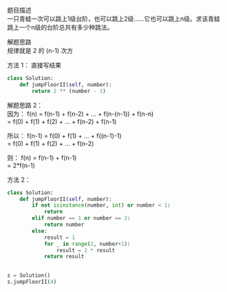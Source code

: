 
题目描述  
一只青蛙一次可以跳上1级台阶，也可以跳上2级……它也可以跳上n级。求该青蛙跳上一个n级的台阶总共有多少种跳法。  


解题思路  
规律就是 2 的 (n-1) 次方  

方法 1：
直接写结果  
```python 
class Solution:
    def jumpFloorII(self, number):
        return 2 ** (number - 1)
```

解题思路 2：  
因为： f(n) = f(n-1) + f(n-2) + ... + f(n-(n-1)) + f(n-n)   
           = f(0) + f(1) + f(2) + ... + f(n-2) + f(n-1)  

所以： f(n-1) = f(0) + f(1) + ... + f((n-1)-1)   
             = f(0) + f(1) + f(2) + ... + f(n-2)  

则： f(n) = f(n-1) + f(n-1)   
         = 2*f(n-1)   

方法 2：
```python          
class Solution:
    def jumpFloorII(self, number):
        if not isinstance(number, int) or number < 1:
            return 
        elif number == 1 or number == 2:
            return number 
        else:
            result = 1 
            for _ in range(2, number+1):
                result = 2 * result 
            return result 
            

s = Solution()
s.jumpFloorII(4)
```




